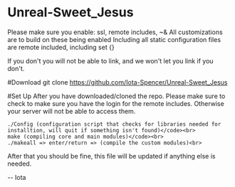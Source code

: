 Unreal-Sweet_Jesus
==================

Please make sure you enable: ssl, remote includes, ~&
All customizations are to build on these being enabled
Including all static configuration files are remote included, including set {}

If you don't you will not be able to link, and we won't let you link if you don't.

#Download
    git clone https://github.com/Iota-Spencer/Unreal-Sweet_Jesus

#Set Up
After you have downloaded/cloned the repo.
Please make sure to check to make sure you have the login for the remote includes.
Otherwise your server will not be able to access them.

    ./Config (configuration script that checks for libraries needed for installtion, will quit if something isn't found)</code><br>
    make (compiling core and main modules)</code><br>
    ./makeall => enter/return => (compile the custom modules)<br>
After that you should be fine, this file will be updated if anything else is needed.

-- Iota
